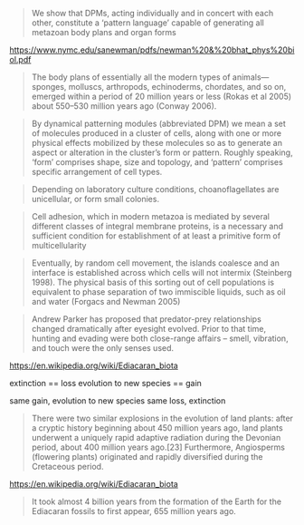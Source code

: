 
> We show that DPMs, acting individually and in concert with each other,
constitute a ‘pattern language’ capable of generating all metazoan body plans and organ forms

https://www.nymc.edu/sanewman/pdfs/newman%20&%20bhat_phys%20biol.pdf

> The body plans of essentially all the modern types of animals—
sponges, molluscs, arthropods, echinoderms, chordates, and so
on, emerged within a period of 20 million years or less (Rokas
et al 2005) about 550–530 million years ago (Conway 2006).

> By dynamical patterning modules (abbreviated DPM) we
mean a set of molecules produced in a cluster of cells, along
with one or more physical effects mobilized by these molecules
so as to generate an aspect or alteration in the cluster’s form or
pattern. Roughly speaking, ‘form’ comprises shape, size and
topology, and ‘pattern’ comprises specific arrangement of cell
types.

> Depending on laboratory culture conditions,
choanoflagellates are unicellular, or form small colonies.

> Cell adhesion, which in modern metazoa is mediated by several
different classes of integral membrane proteins, is a necessary
and sufficient condition for establishment of at least a primitive
form of multicellularity

> Eventually, by random cell movement, the islands coalesce
and an interface is established across which cells will not
intermix (Steinberg 1998). The physical basis of this sorting
out of cell populations is equivalent to phase separation of
two immiscible liquids, such as oil and water (Forgacs and
Newman 2005)

> Andrew Parker has proposed that predator-prey relationships changed dramatically after eyesight evolved. Prior to that time, hunting and evading were both close-range affairs – smell, vibration, and touch were the only senses used.

https://en.wikipedia.org/wiki/Ediacaran_biota

extinction == loss
evolution to new species == gain

same gain, evolution to new species
same loss, extinction

> There were two similar explosions in the evolution of land plants: after a cryptic history beginning about 450 million years ago, land plants underwent a uniquely rapid adaptive radiation during the Devonian period, about 400 million years ago.[23] Furthermore, Angiosperms (flowering plants) originated and rapidly diversified during the Cretaceous period.

https://en.wikipedia.org/wiki/Ediacaran_biota

> It took almost 4 billion years from the formation of the Earth for the Ediacaran fossils to first appear, 655 million years ago.
